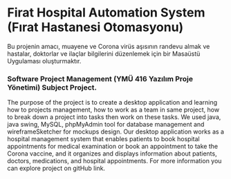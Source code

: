 # Firat Hospital Automation System (Fırat Hastanesi Otomasyonu)
Bu projenin amacı, muayene ve Corona virüs aşısının randevu almak ve hastalar, doktorlar ve ilaçlar bilgilerini düzenlemek için bir Masaüstü Uygulaması oluşturmaktır.

### Software Project Management (YMÜ 416 Yazılım Proje Yönetimi) Subject Project. 
The purpose of the project is to create a desktop application and learning how to projects management, how to work as a team in same project, how to break down a project into tasks then work on these tasks. We used java, java swing, MySQL, phpMyAdmin tool for database management and wireframeSketcher for mockups design. Our desktop application works as a hospital management system that enables patients to book hospital appointments for medical examination or book an appointment to take the Corona vaccine, and it organizes and displays information about patients, doctors, medications, and hospital appointments. For more information you can explore project on gitHub link.
